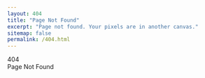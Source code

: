 ```yaml
---
layout: 404
title: "Page Not Found"
excerpt: "Page not found. Your pixels are in another canvas."
sitemap: false
permalink: /404.html
---
```


<head>
  <style>
    a#topBtn {
      display: none;
    }
    a#prevBtn {
      display: none;
    }
  </style>
</head>


<div class="notFound-container">
  <div class="notFound-404">404</div>
  <div>Page Not Found</div>
</div>

<div class="notFound-botton_container">
  <a id="notFound-button" href="javascript:history.go(-1);">
      <i class="fas fa-chevron-left" aria-hidden="true"></i>
  </a>
  <a id="notFound-button" href="/">
      <i class="fa fa-home" aria-hidden="true"></i>
  </a>
</div>